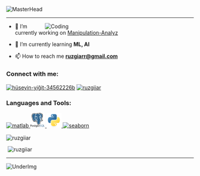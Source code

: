![MasterHead](https://www.fundingcircle.com/us/resources/wp-content/uploads/2020/03/shutterstock_1461429284.jpg)

---

<img align="right" alt="Coding" width="400" src="https://images.squarespace-cdn.com/content/v1/56af9236b6aa60cdf1c52b4b/1464950341113-VN4PQR9DU6LSKDIVHPGI/image-asset.gif?format=750w">


- 🔭 I’m currently working on [Manipulation-Analyz](https://github.com/ruzgiiar/Manipulation-Analyz)

- 🌱 I’m currently learning **ML, AI**

- 📫 How to reach me **ruzgiarr@gmail.com**



<h3 align="left">Connect with me:</h3>
<p align="left">
<a href="https://linkedin.com/in/hüseyin-yiğit-34562226b" target="blank"><img align="center" src="https://raw.githubusercontent.com/rahuldkjain/github-profile-readme-generator/master/src/images/icons/Social/linked-in-alt.svg" alt="hüseyin-yiğit-34562226b" height="30" width="40" /></a>
<a href="https://www.hackerrank.com/ruzgiiar" target="blank"><img align="center" src="https://raw.githubusercontent.com/rahuldkjain/github-profile-readme-generator/master/src/images/icons/Social/hackerrank.svg" alt="ruzgiiar" height="30" width="40" /></a>
</p>


<h3 align="left">Languages and Tools:</h3>
<p align="left"> <a href="https://www.mathworks.com/" target="_blank" rel="noreferrer"> <img src="https://upload.wikimedia.org/wikipedia/commons/2/21/Matlab_Logo.png" alt="matlab" width="40" height="40"/> </a> <a href="https://www.postgresql.org" target="_blank" rel="noreferrer"> <img src="https://raw.githubusercontent.com/devicons/devicon/master/icons/postgresql/postgresql-original-wordmark.svg" alt="postgresql" width="40" height="40"/> </a> <a href="https://www.python.org" target="_blank" rel="noreferrer"> <img src="https://raw.githubusercontent.com/devicons/devicon/master/icons/python/python-original.svg" alt="python" width="40" height="40"/> </a> <a href="https://seaborn.pydata.org/" target="_blank" rel="noreferrer"> <img src="https://seaborn.pydata.org/_images/logo-mark-lightbg.svg" alt="seaborn" width="40" height="40"/> </a> </p>




<p><img align="center" width="300" src="https://github-readme-stats.vercel.app/api/top-langs?username=ruzgiiar&show_icons=true&locale=en&layout=compact" alt="ruzgiiar" /></p>


<p>&nbsp;<img align="" width='400' src="https://github-readme-stats.vercel.app/api?username=ruzgiiar&show_icons=true&locale=en" alt="ruzgiiar" /></p>

---

![UnderImg](https://repository-images.githubusercontent.com/279995113/37c6ee80-caef-11ea-8dd5-58fe488fddb8)

